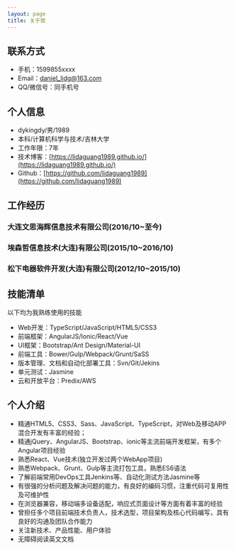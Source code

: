 ```yaml
---
layout: page
title: 关于我 
---
```


## 联系方式

- 手机：1599855xxxx
- Email：daniel_lidg@163.com
- QQ/微信号：同手机号

## 个人信息
 - dykingdy/男/1989
 - 本科/计算机科学与技术/吉林大学
 - 工作年限：7年
 - 技术博客：[https://lidaguang1989.github.io/](https://lidaguang1989.github.io/)
 - Github：[https://github.com/lidaguang1989](https://github.com/lidaguang1989)

## 工作经历
### 大连文思海辉信息技术有限公司(2016/10~至今)
### 埃森哲信息技术(大连)有限公司(2015/10~2016/10)
### 松下电器软件开发(大连)有限公司(2012/10~2015/10)

## 技能清单

以下均为我熟练使用的技能

- Web开发：TypeScript/JavaScript/HTML5/CSS3
- 前端框架：AngularJS/Ionic/React/Vue
- UI框架：Bootstrap/Ant Design/Material-UI
- 前端工具：Bower/Gulp/Webpack/Grunt/SaSS
- 版本管理、文档和自动化部署工具：Svn/Git/Jekins
- 单元测试：Jasmine
- 云和开放平台：Predix/AWS

## 个人介绍
- 精通HTML5、CSS3、Sass、JavaScript、TypeScript，对Web及移动APP混合开发有丰富的经验；
- 精通jQuery、AngularJS、Bootstrap、ionic等主流前端开发框架，有多个Angular项目经验
- 熟悉React、Vue技术(独立开发过两个WebApp项目)
- 熟悉Webpack、Grunt、Gulp等主流打包工具，熟悉ES6语法
- 了解前端常用DevOps工具Jenkins等、自动化测试方法Jasmine等
- 有很强的分析问题及解决问题的能力，有良好的编码习惯，注重代码可复用性及可维护性
- 在浏览器兼容，移动端多设备适配，响应式页面设计等方面有着丰富的经验
- 曾担任多个项目前端技术负责人，技术选型，项目架构及核心代码编写，具有良好的沟通及团队合作能力
- 关注新技术、产品性能、用户体验
- 无障碍阅读英文文档
